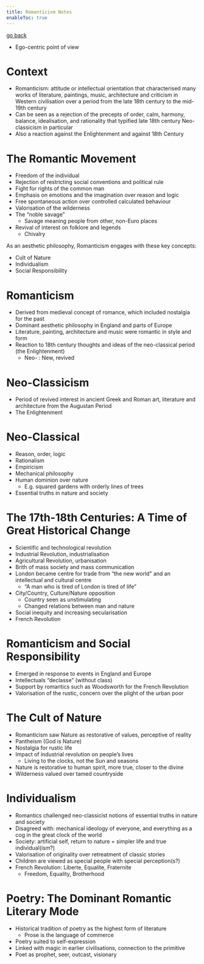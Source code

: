 ```yaml
---
title: Romanticism Notes
enableToc: true
---
```


[go back](Literature/11Literature.md)

-   Ego-centric point of view

# Context

-   Romanticism: attitude or intellectual orientation that characterised many works of literature, paintings, music, architecture and criticism in Western civilisation over a period from the late 18th century to the mid-19th century
-   Can be seen as a rejection of the precepts of order, calm, harmony, balance, idealisation, and rationality that typified late 18th century Neo-classicism in particular
-   Also a reaction against the Enlightenment and against 18th Century

# The Romantic Movement

-   Freedom of the individual
-   Rejection of restricting social conventions and political rule
-   Fight for rights of the common man
-   Emphasis on emotions and the imagination over reason and logic
-   Free spontaneous action over controlled calculated behaviour
-   Valorisation of the wilderness
-   The “noble savage”
    -   Savage meaning people from other, non-Euro places
-   Revival of interest on folklore and legends
    -   Chivalry

As an aesthetic philosophy, Romanticism engages with these key concepts:

-   Cult of Nature
-   Individualism
-   Social Responsibility

# Romanticism

-   Derived from medieval concept of romance, which included nostalgia for the past
-   Dominant aesthetic philosophy in England and parts of Europe
-   Literature, painting, architecture and music were romantic in style and form
-   Reaction to 18th century thoughts and ideas of the neo-classical period (the Enlightenment)
    -   Neo- : New, revived

# Neo-Classicism

-   Period of revived interest in ancient Greek and Roman art, literature and architecture from the Augustan Period
-   The Enlightenment

# Neo-Classical

-   Reason, order, logic
-   Rationalism
-   Empiricism
-   Mechanical philosophy
-   Human dominion over nature
    -   E.g. squared gardens with orderly lines of trees
-   Essential truths in nature and society

# The 17th-18th Centuries: A Time of Great Historical Change

-   Scientific and technological revolution
-   Industrial Revolution, industrialisation
-   Agricultural Revolution, urbanisation
-   Brith of mass society and mass communication
-   London became centre for trade from “the new world” and an intellectual and cultural centre
    -   “A man who is tired of London is tired of life”
-   City/Country, Culture/Nature opposition
    -   Country seen as unstimulating
    -   Changed relations between man and nature
-   Social inequity and increasing secularisation
-   French Revolution

# Romanticism and Social Responsibility

-   Emerged in response to events in England and Europe
-   Intellectuals “declasse” (without class)
-   Support by romantics such as Woodsworth for the French Revolution
-   Valorisation of the rustic, concern over the plight of the urban poor

# The Cult of Nature

-   Romanticism saw Nature as restorative of values, perceptive of reality
-   Pantheism (God is Nature)
-   Nostalgia for rustic life
-   Impact of industrial revolution on people’s lives
    -   Living to the clocks, not the Sun and seasons
-   Nature is restorative to human spirit, more true, closer to the divine
-   Wilderness valued over tamed countryside

# Individualism

-   Romantics challenged neo-classicist notions of essential truths in nature and society
-   Disagreed with: mechanical ideology of everyone, and everything as a cog in the great clock of the world
-   Society: artificial self, return to nature = simpler life and true individual(ism?)
-   Valorisation of originality over retreatment of classic stories
-   Children are viewed as special people with special perception(s?)
-   French Revolution: Liberte, Equalite, Fraternite
    -   Freedom, Equality, Brotherhood

# Poetry: The Dominant Romantic Literary Mode

-   Historical tradition of poetry as the highest form of literature
    -   Prose is the language of commerce
-   Poetry suited to self-expression
-   Linked with magic in earlier civilisations, connection to the primitive
-   Poet as prophet, seer, outcast, visionary